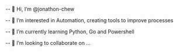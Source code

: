 -- 👋 Hi, I’m @jonathon-chew

-- 👀 I’m interested in Automation, creating tools to improve processes

-- 🌱 I’m currently learning Python, Go and Powershell

-- 💞️ I’m looking to collaborate on ...

<!---
-hunteradder626/hunteradder626 is a ✨ special ✨ repository because its `README.md` (this file) appears on your GitHub profile.
-You can click the Preview link to take a look at your changes.
---->
